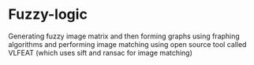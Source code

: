 # Fuzzy-logic
Generating fuzzy image matrix and then forming graphs using fraphing algorithms and performing image matching 
using open source tool called VLFEAT (which uses sift and ransac for image matching)
